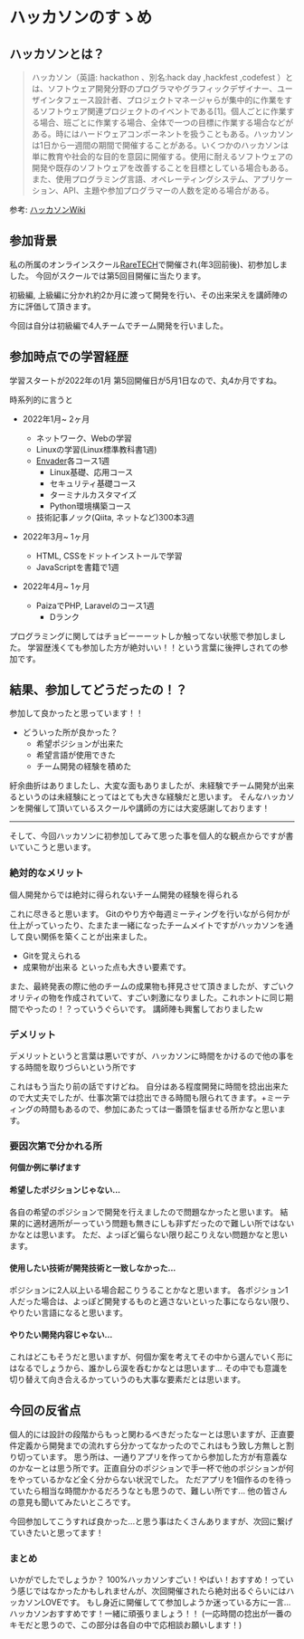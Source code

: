 # ハッカソンのすゝめ
## ハッカソンとは？
> ハッカソン（英語: hackathon 、別名:hack day ,hackfest ,codefest ）とは、ソフトウェア開発分野のプログラマやグラフィックデザイナー、ユーザインタフェース設計者、プロジェクトマネージャらが集中的に作業をするソフトウェア関連プロジェクトのイベントである[1]。個人ごとに作業する場合、班ごとに作業する場合、全体で一つの目標に作業する場合などがある。時にはハードウェアコンポーネントを扱うこともある。ハッカソンは1日から一週間の期間で開催することがある。いくつかのハッカソンは単に教育や社会的な目的を意図に開催する。使用に耐えるソフトウェアの開発や既存のソフトウェアを改善することを目標としている場合もある。また、使用プログラミング言語、オペレーティングシステム、アプリケーション、API、主題や参加プログラマーの人数を定める場合がある。

参考: [ハッカソンWiki](https://ja.wikipedia.org/wiki/%E3%83%8F%E3%83%83%E3%82%AB%E3%82%BD%E3%83%B3)

## 参加背景
私の所属のオンラインスクール[RareTECH](https://raretech.site/)で開催され(年3回前後)、初参加しました。
今回がスクールでは第5回目開催に当たります。

初級編, 上級編に分かれ約2か月に渡って開発を行い、その出来栄えを講師陣の方に評価して頂きます。

今回は自分は初級編で4人チームでチーム開発を行いました。

## 参加時点での学習経歴
学習スタートが2022年の1月
第5回開催日が5月1日なので、丸4か月ですね。

時系列的に言うと
- 2022年1月~ 2ヶ月
  - ネットワーク、Webの学習
  - Linuxの学習(Linux標準教科書1週)
  - [Envader](https://envader.plus/)各コース1週
    - Linux基礎、応用コース
    - セキュリティ基礎コース
    - ターミナルカスタマイズ
    - Python環境構築コース
  - 技術記事ノック(Qiita, ネットなど)300本3週

- 2022年3月~ 1ヶ月
  - HTML, CSSをドットインストールで学習
  - JavaScriptを書籍で1週

- 2022年4月~ 1ヶ月
  - PaizaでPHP, Laravelのコース1週
    - Dランク


プログラミングに関してはチョビーーーットしか触ってない状態で参加しました。
学習歴浅くても参加した方が絶対いい！！という言葉に後押しされての参加です。


## 結果、参加してどうだったの！？
参加して良かったと思っています！！

- どういった所が良かった？
  - 希望ポジションが出来た
  - 希望言語が使用できた
  - チーム開発の経験を積めた

紆余曲折はありましたし、大変な面もありましたが、未経験でチーム開発が出来るというのは未経験にとってはとても大きな経験だと思います。
そんなハッカソンを開催して頂いているスクールや講師の方には大変感謝しております！

***

そして、今回ハッカソンに初参加してみて思った事を個人的な観点からですが書いていこうと思います。

### 絶対的なメリット
個人開発からでは絶対に得られないチーム開発の経験を得られる

これに尽きると思います。
Gitのやり方や毎週ミーティングを行いながら何かが仕上がっていったり、たまたま一緒になったチームメイトですがハッカソンを通して良い関係を築くことが出来ました。

- Gitを覚えられる
- 成果物が出来る
といった点も大きい要素です。

また、最終発表の際に他のチームの成果物も拝見させて頂きましたが、すごいクオリティの物を作成されていて、すごい刺激になりました。これホントに同じ期間でやったの！？っていうぐらいです。
講師陣も興奮しておりましたｗ

### デメリット
デメリットというと言葉は悪いですが、ハッカソンに時間をかけるので他の事をする時間を取りづらいという所です

これはもう当たり前の話ですけどね。
自分はある程度開発に時間を捻出出来たので大丈夫でしたが、仕事次第では捻出できる時間も限られてきます。+ミーティングの時間もあるので、参加にあたっては一番頭を悩ませる所かなと思います。

### 要因次第で分かれる所
**何個か例に挙げます**
#### 希望したポジションじゃない...
各自の希望のポジションで開発を行えましたので問題なかったと思います。
結果的に適材適所がーっていう問題も無きにしも非ずだったので難しい所ではないかなとは思います。
ただ、よっぽど偏らない限り起こりえない問題かなと思います。

#### 使用したい技術が開発技術と一致しなかった...
ポジションに2人以上いる場合起こりうることかなと思います。
各ポジション1人だった場合は、よっぽど開発するものと適さないといった事にならない限り、やりたい言語になると思います。

#### やりたい開発内容じゃない...
これはどこもそうだと思いますが、何個か案を考えてその中から選んでいく形にはなるでしょうから、誰かしら涙を呑むかなとは思います...
その中でも意識を切り替えて向き合えるかっていうのも大事な要素だとは思います。


## 今回の反省点
個人的には設計の段階からもっと関わるべきだったなーとは思いますが、正直要件定義から開発までの流れすら分かってなかったのでこれはもう致し方無しと割り切っています。
思う所は、一通りアプリを作ってから参加した方が有意義なのかなーとは思う所です。正直自分のポジションで手一杯で他のポジションが何をやっているかなど全く分からない状況でした。
ただアプリを1個作るのを待っていたら相当な時間かかるだろうなとも思うので、難しい所です...
他の皆さんの意見も聞いてみたいところです。

今回参加してこうすれば良かった...と思う事はたくさんありますが、次回に繋げていきたいと思ってます！

### まとめ
いかがでしたでしょうか？
100%ハッカソンすごい！やばい！おすすめ！っていう感じではなかったかもしれませんが、次回開催されたら絶対出るぐらいにはハッカソンLOVEです。
もし身近に開催してて参加しようか迷っている方に一言...
ハッカソンおすすめです！一緒に頑張りましょう！！
(一応時間の捻出が一番のキモだと思うので、この部分は各自の中で応相談お願いします！)
